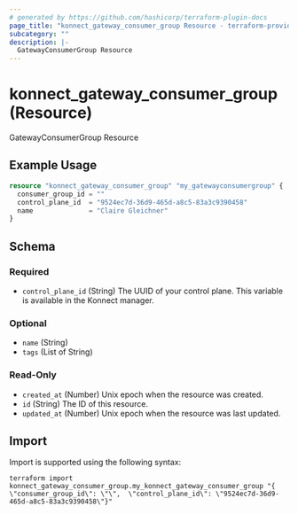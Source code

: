 ```yaml
---
# generated by https://github.com/hashicorp/terraform-plugin-docs
page_title: "konnect_gateway_consumer_group Resource - terraform-provider-konnect"
subcategory: ""
description: |-
  GatewayConsumerGroup Resource
---
```


# konnect_gateway_consumer_group (Resource)

GatewayConsumerGroup Resource

## Example Usage

```terraform
resource "konnect_gateway_consumer_group" "my_gatewayconsumergroup" {
  consumer_group_id = ""
  control_plane_id  = "9524ec7d-36d9-465d-a8c5-83a3c9390458"
  name              = "Claire Gleichner"
}
```

<!-- schema generated by tfplugindocs -->
## Schema

### Required

- `control_plane_id` (String) The UUID of your control plane. This variable is available in the Konnect manager.

### Optional

- `name` (String)
- `tags` (List of String)

### Read-Only

- `created_at` (Number) Unix epoch when the resource was created.
- `id` (String) The ID of this resource.
- `updated_at` (Number) Unix epoch when the resource was last updated.

## Import

Import is supported using the following syntax:

```shell
terraform import konnect_gateway_consumer_group.my_konnect_gateway_consumer_group "{ \"consumer_group_id\": \"\",  \"control_plane_id\": \"9524ec7d-36d9-465d-a8c5-83a3c9390458\"}"
```
